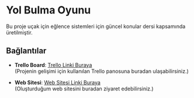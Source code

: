 # Yol Bulma Oyunu

Bu proje uçak için eğlence sistemleri için güncel konular dersi kapsamında üretilmiştir.

## Bağlantılar

- **Trello Board**: [Trello Linki Buraya](https://trello.com/b/ETXUgDnr/guncel-konular)  
  (Projenin gelişimi için kullanılan Trello panosuna buradan ulaşabilirsiniz.)

- **Web Sitesi**: [Web Sitesi Linki Buraya](https://serdaremirbostanci.github.io/YolBulmaOyunu/)  
  (Oluşturduğum web sitesini buradan ziyaret edebilirsiniz.)

